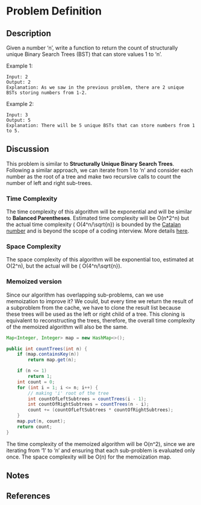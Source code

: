 # Problem Definition

## Description

Given a number ‘n’, write a function to return the count of structurally unique Binary Search Trees (BST) that can store values 1 to ‘n’.

Example 1:

```plaintext
Input: 2
Output: 2
Explanation: As we saw in the previous problem, there are 2 unique BSTs storing numbers from 1-2.
```

Example 2:

```plaintext
Input: 3
Output: 5
Explanation: There will be 5 unique BSTs that can store numbers from 1 to 5.
```

## Discussion

This problem is similar to **Structurally Unique Binary Search Trees**. Following a similar approach, we can iterate from 1 to ‘n’ and consider each number as the root of a tree and make two recursive calls to count the number of left and right sub-trees.

### Time Complexity

The time complexity of this algorithm will be exponential and will be similar to **Balanced Parentheses**. Estimated time complexity will be O(n*2^n) but the actual time complexity ( O(4^n/\sqrt{n}) is bounded by the [Catalan number](https://en.wikipedia.org/wiki/Catalan_number) and is beyond the scope of a coding interview. More details [here](https://en.wikipedia.org/wiki/Central_binomial_coefficient).

### Space Complexity

The space complexity of this algorithm will be exponential too, estimated at O(2^n), but the actual will be ( O(4^n/\sqrt{n}).

### Memoized version

Since our algorithm has overlapping sub-problems, can we use memoization to improve it? We could, but every time we return the result of a subproblem from the cache, we have to clone the result list because these trees will be used as the left or right child of a tree. This cloning is equivalent to reconstructing the trees, therefore, the overall time complexity of the memoized algorithm will also be the same.

```java
Map<Integer, Integer> map = new HashMap<>();

public int countTrees(int n) {
    if (map.containsKey(n))
        return map.get(n);

    if (n <= 1)
        return 1;
    int count = 0;
    for (int i = 1; i <= n; i++) {
        // making 'i' root of the tree
        int countOfLeftSubtrees = countTrees(i - 1);
        int countOfRightSubtrees = countTrees(n - i);
        count += (countOfLeftSubtrees * countOfRightSubtrees);
    }
    map.put(n, count);
    return count;
}
```

The time complexity of the memoized algorithm will be O(n^2), since we are iterating from ‘1’ to ‘n’ and ensuring that each sub-problem is evaluated only once. The space complexity will be O(n) for the memoization map.

## Notes

## References
